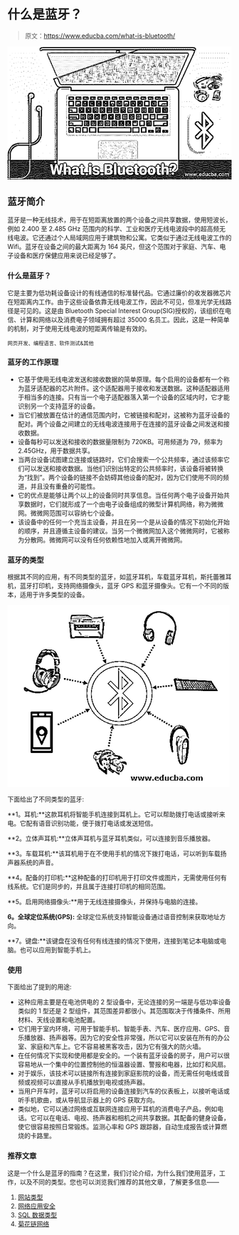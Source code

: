 # 什么是蓝牙？

> 原文：<https://www.educba.com/what-is-bluetooth/>

![What is Bluetooth](img/5e392aa27281e570c343261b7650e576.png)



## 蓝牙简介

蓝牙是一种无线技术，用于在短距离放置的两个设备之间共享数据，使用短波长，例如 2.400 至 2.485 GHz 范围内的科学、工业和医疗无线电波段中的超高频无线电波。它还通过个人局域网应用于建筑物和公寓。它类似于通过无线电波工作的 Wifi。蓝牙在设备之间的最大距离为 164 英尺，但这个范围对于家庭、汽车、电子设备和医疗保健应用来说已经足够了。

### 什么是蓝牙？

它是主要为低功耗设备设计的有线通信的标准替代品。它通过廉价的收发器微芯片在短距离内工作。由于这些设备依靠无线电波工作，因此不可见，但准光学无线路径是可见的。这是由 Bluetooth Special Interest Group(SIG)授权的，该组织在电信、计算和网络以及消费电子领域拥有超过 35000 名员工。因此，这是一种简单的机制，对于使用无线电波的短距离传输是有效的。

<small>网页开发、编程语言、软件测试&其他</small>

### 蓝牙的工作原理

*   它基于使用无线电波发送和接收数据的简单原理。每个启用的设备都有一个称为蓝牙适配器的芯片附件。这个适配器用于接收和发送数据。这种适配器适用于相当多的连接。只有当一个电子适配器落入第一个设备的区域内时，它才能识别另一个支持蓝牙的设备。
*   当它们被放置在估计的通信范围内时，它被链接和配对，这被称为蓝牙设备的配对。两个设备之间建立的无线电波连接用于在连接的蓝牙设备之间发送和接收数据。
*   设备每秒可以发送和接收的数据量限制为 720KB。可用频道为 79，频率为 2.45GHz，用于数据共享。
*   当两台设备试图建立连接或链路时，它们会搜索一个公共频率，通过该频率它们可以发送和接收数据。当他们识别出特定的公共频率时，该设备将被转换为“找到”。两个设备的链接不会妨碍其他设备的配对，因为它们使用不同的频道，并且没有重叠的可能性。
*   它的优点是能够让两个以上的设备同时共享信息。当任何两个电子设备开始共享数据时，它们就形成了一个由电子设备组成的微型计算机网络，称为微微网。微微网范围可以容纳七个设备。
*   该设备中的任何一个充当主设备，并且在另一个是从设备的情况下初始化开始的顺序，并且遵循主设备的建议。当另一个微微网加入这个微微网时，它被称为分散网。微微网可以没有任何依赖性地加入或离开微微网。

### 蓝牙的类型

根据其不同的应用，有不同类型的蓝牙，如蓝牙耳机，车载蓝牙耳机，斯托蕾雅耳机，蓝牙打印机，支持网络摄像头，蓝牙 GPS 和蓝牙摄像头。它有一个不同的版本，适用于许多类型的设备。

![Types of Bluetooth](img/c9fa6222f8cce1157c9527dd8a8557cb.png)



下面给出了不同类型的蓝牙:

**1。耳机:**这款耳机将智能手机连接到耳机上。它可以帮助拨打电话或接听来电。它配有语音识别功能，便于拨打电话或发送短信。

**2。立体声耳机:**立体声耳机与蓝牙耳机类似，可以连接到音乐播放器。

**3。车载耳机:**该耳机用于在不使用手机的情况下拨打电话，可以听到车载扬声器系统的声音。

**4。配备的打印机:**这种配备的打印机用于打印文件或图片，无需使用任何有线系统。它们是同步的，并且属于连接打印机的相同范围。

**5。启用网络摄像头:**用于无线连接摄像头，并保持与电脑的连接。

**6。全球定位系统(GPS):** 全球定位系统支持智能设备通过语音控制来获取地址方向。

**7。键盘:**该键盘在没有任何有线连接的情况下使用，连接到笔记本电脑或电脑。也可以应用到智能手机上。

### 使用

下面给出了提到的用途:

*   这种应用主要是在电池供电的 2 型设备中，无论连接的另一端是与低功率设备类似的 1 型还是 2 型组件，其范围差异都很小。其范围取决于传播条件、所用材料、天线设置和电池配置。
*   它们用于室内环境，可用于智能手机、智能手表、汽车、医疗应用、GPS、音乐播放器、扬声器等。因为它的安全性非常强，所以它可以安装在所有的办公室、家庭和汽车上。它不容易被黑客攻击，因为它有强大的防火墙。
*   在任何情况下实现和使用都是安全的。一个装有蓝牙设备的房子，用户可以很容易地从一个集中的位置控制他的恒温器设置、警报和电器，比如灯和风扇。
*   对于娱乐，该技术可以链接所有连接到家庭影院的设备，而无需任何电线或音频或视频可以直接从手机播放到电视或扬声器。
*   当用户开车时，蓝牙可以将启用的设备连接到汽车的仪表板上，以接听电话或听手机歌曲，或从导航显示器上的 GPS 获取方向。
*   类似地，它可以通过网络或互联网连接应用于耳机的消费电子产品，例如电话。它可以在电话、电视、扬声器和相机之间共享数据。其配备的健身设备，使它很容易按照日常锻炼。监测心率和 GPS 跟踪器，自动生成报告或计算燃烧的卡路里。

### 推荐文章

这是一个什么是蓝牙的指南？在这里，我们讨论介绍，为什么我们使用蓝牙，工作，以及不同的类型。您也可以浏览我们推荐的其他文章，了解更多信息——

1.  [网站类型](https://www.educba.com/types-of-websites/)
2.  [网络应用安全](https://www.educba.com/web-application-security/)
3.  [SQL 数据类型](https://www.educba.com/sql-data-types/)
4.  [菊花链网络](https://www.educba.com/daisy-chain-network/)





